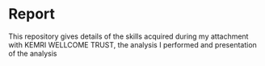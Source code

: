 Report
======
This repository gives details of the skills acquired during my attachment with KEMRI WELLCOME TRUST, the analysis I performed and presentation of the analysis
 
